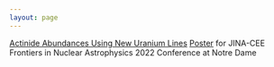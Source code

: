 ```yaml
---
layout: page
---
```


<u>Actinide Abundances Using New Uranium Lines</u>
[Poster](https://sp-shah.github.io/JINACEE_2022_Poster) for JINA-CEE Frontiers in Nuclear Astrophysics 2022 Conference at Notre Dame
